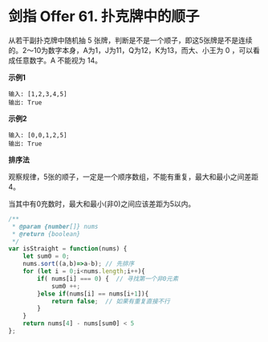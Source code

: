 # 剑指 Offer 61. 扑克牌中的顺子

从若干副扑克牌中随机抽 5 张牌，判断是不是一个顺子，即这5张牌是不是连续的。2～10为数字本身，A为1，J为11，Q为12，K为13，而大、小王为 0 ，可以看成任意数字。A 不能视为 14。

**示例1**

```
输入: [1,2,3,4,5]
输出: True
```

**示例2**

```
输入: [0,0,1,2,5]
输出: True
```

**排序法**

观察规律，5张的顺子，一定是一个顺序数组，不能有重复，最大和最小之间差距4。

当其中有0充数时，最大和最小(非0)之间应该差距为5以内。


```js
/**
 * @param {number[]} nums
 * @return {boolean}
 */
var isStraight = function(nums) {
    let sum0 = 0;
    nums.sort((a,b)=>a-b); // 先排序
    for (let i = 0;i<nums.length;i++){
        if( nums[i] === 0) {  // 寻找第一个非0元素
            sum0 ++;
        }else if(nums[i] == nums[i+1]){
            return false;  // 如果有重复直接不行
        }
    }
    return nums[4] - nums[sum0] < 5
};
```
